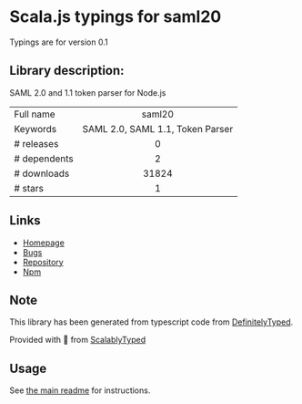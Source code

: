
# Scala.js typings for saml20

Typings are for version 0.1

## Library description:
SAML 2.0 and 1.1 token parser for Node.js

|                    |                 |
| ------------------ | :-------------: |
| Full name          | saml20 |
| Keywords           | SAML 2.0, SAML 1.1, Token Parser |
| # releases         | 0 |
| # dependents       | 2 |
| # downloads        | 31824 |
| # stars            | 1 |

## Links
- [Homepage](https://github.com/leandrob/saml20#readme)
- [Bugs](https://github.com/leandrob/saml20/issues)
- [Repository](https://github.com/leandrob/saml20)
- [Npm](https://www.npmjs.com/package/saml20)
    


## Note
This library has been generated from typescript code from [DefinitelyTyped](https://definitelytyped.org).

Provided with :purple_heart: from [ScalablyTyped](https://github.com/oyvindberg/ScalablyTyped)

## Usage
See [the main readme](../../readme.md) for instructions.


